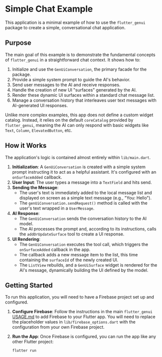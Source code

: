 # Simple Chat Example

This application is a minimal example of how to use the `flutter_genui` package to create a simple, conversational chat application.

## Purpose

The main goal of this example is to demonstrate the fundamental concepts of `flutter_genui` in a straightforward chat context. It shows how to:

1. Initialize and use the `GenUiConversation`, the primary facade for the package.
2. Provide a simple system prompt to guide the AI's behavior.
3. Send user messages to the AI and receive responses.
4. Handle the creation of new UI "surfaces" generated by the AI.
5. Render these dynamic UI surfaces within a standard chat message list.
6. Manage a conversation history that interleaves user text messages with AI-generated UI responses.

Unlike more complex examples, this app does not define a custom widget catalog. Instead, it relies on the default `coreCatalog` provided by `flutter_genui`, meaning the AI can only respond with basic widgets like `Text`, `Column`, `ElevatedButton`, etc.

## How it Works

The application's logic is contained almost entirely within `lib/main.dart`.

1. **Initialization**: A `GenUiConversation` is created with a simple system prompt instructing it to act as a helpful assistant. It's configured with an `onSurfaceAdded` callback.
2. **User Input**: The user types a message into a `TextField` and hits send.
3. **Sending the Message**:
   - The user's text is immediately added to the local message list and displayed on screen as a simple text message (e.g., "You: Hello").
   - The `genUiConversation.sendRequest()` method is called with the user's text wrapped in a `UserMessage`.
4. **AI Response**:
   - The `GenUiConversation` sends the conversation history to the AI model.
   - The AI processes the prompt and, according to its instructions, calls the `addOrUpdateSurface` tool to create a UI response.
5. **UI Rendering**:
   - The `GenUiConversation` executes the tool call, which triggers the `onSurfaceAdded` callback in the app.
   - The callback adds a new message item to the list, this time containing the `surfaceId` of the newly created UI.
   - The `ListView` rebuilds, and a `GenUiSurface` widget is rendered for the AI's message, dynamically building the UI defined by the model.

## Getting Started

To run this application, you will need to have a Firebase project set up and configured.

1. **Configure Firebase**: Follow the instructions in the main `flutter_genui` [USAGE.md](../../packages/flutter_genui/USAGE.md) to add Firebase to your Flutter app. You will need to replace the placeholder values in `lib/firebase_options.dart` with the configuration from your own Firebase project.
2. **Run the App**: Once Firebase is configured, you can run the app like any other Flutter project:

   ```bash
   flutter run
   ```
